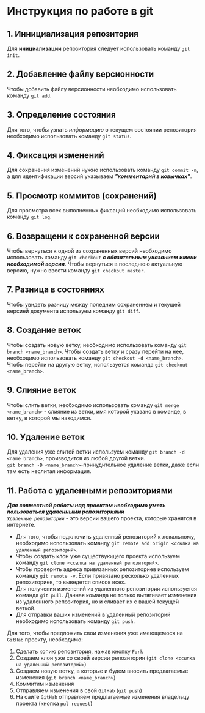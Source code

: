 # Инструкция по работе в git
## 1. Иннициализация репозитория
Для **инициализации** репозитория следует использовать команду `git init`. 
## 2. Добавление файлу версионности
Чтобы добавить файлу версионности необходимо использовать команду `git add`.
## 3. Определение состояния
Для того, чтобы узнать *информацию* о текущем состоянии репозитория необходимо использовать команду `git status`.
## 4. Фиксация изменений
Для сохранения изменений нужно использовать команду `git commit -m`, а для идентификации версий указываем ***"комментарий в ковычках"***.
## 5. Просмотр коммитов (сохранений)
Для просмотра всех выполненных фиксаций необходимо использовать команду `git log`.
## 6. Возвращени к сохраненной версии
Чтобы вернуться к одной из сохраненных версий необходимо использовать команду `git checkout` ***с обязательным указанием имени необходимой версии***. Чтобы вернуться в последнюю актуальную версию, нужно ввести команду `git checkout master`.
## 7. Разница в состояниях
Чтобы увидеть разницу между поледним сохранением и текущей версией документа используем команду `git diff`.
## 8. Создание веток
Чтобы создать новую ветку, необходимо использовать команду `git branch <name_branch>`. Чтобы создать ветку и сразу перейти на нее, необходимо использовать команду `git checkout -d <name_branch>`.
Чтобы перейти на другую ветку, используется команда `git checkout <name_branch>`.
## 9. Слияние веток
Чтобы слить ветки, необходимо использовать команду `git merge <name_branch>` - слияние из ветки, имя которой указано в команде, в ветку, в которой мы находимся.
## 10. Удаление веток
Для удаления уже слитой ветки используем команду `git branch -d <name_branch>`, производится из любой другой ветки.  
`git branch -D <name_branch>`-принудительное удаление ветки, даже если там есть неслитая информация.
## 11. Работа с удаленными репозиториями
*__Для совместной работы над проектом необходимо уметь пользоваться удаленными репозиториями__*  
*`Удаленные репозитории`* - это версии вашего проекта, которые хранятся в интернете.
* Для того, чтобы подключить удаленный репозиторий к локальному, необходимо использовать команду `git remote add origin <ссылка на удаленный репозиторий>`.
* Чтобы создать клон уже существующего проекта используем команду `git clone <ссылка на удаленный репозиторий>`.
* Чтобы проверить адреса привязанных репозиториев используем команду `git remote -v`. Если привязано ресколько удаленных репозиториев, то выведется список всех.
* Для получения изменений из удаленного репозитория используется команда `git pull`. Данная команда не только вытягивает изменения из удаленного репозитория, но и сливает  их с вашей текущей веткой.
* Для отправки ваших изменений в удаленный репозиторий необходимо использовать команду `git push`.

Для того, чтобы предложить свои изменения уже имеющемося на `GitHab` проекту, необходимо:
1. Сделать копию репозитория, нажав кнопку `Fork`
2. Создаем клон уже со своей версии репозитория (`git clone <ссылка на удаленный репозиторий>`)
3. Создаем новую ветку, в которые и будем вносить предлагаемые изменения (`git branch <name_branch>`)
4. Коммитим изменения
5. Отправляем изменения в свой `GitHab` (`git push`)
6. На сайте `GitHab` отправляем предлагаемые изменения владельцу проекта (кнопка `pul request`)